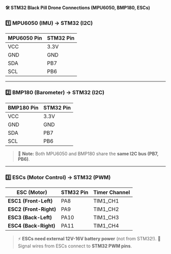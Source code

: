 **🛠 STM32 Black Pill Drone Connections (MPU6050, BMP180, ESCs)**

### **1️⃣ MPU6050 (IMU) → STM32 (I2C)**
| MPU6050 Pin | STM32 Pin |
|------------|----------|
| VCC        | 3.3V     |
| GND        | GND      |
| SDA        | PB7      |
| SCL        | PB6      |

---

### **2️⃣ BMP180 (Barometer) → STM32 (I2C)**
| BMP180 Pin | STM32 Pin |
|------------|----------|
| VCC        | 3.3V     |
| GND        | GND      |
| SDA        | PB7      |
| SCL        | PB6      |

> 📝 **Note:** Both MPU6050 and BMP180 share the **same I2C bus (PB7, PB6)**.

---

### **3️⃣ ESCs (Motor Control) → STM32 (PWM)**
| ESC (Motor) | STM32 Pin  | Timer Channel |
|------------|-----------|---------------|
| **ESC1 (Front-Left)**  | PA8  | TIM1_CH1 |
| **ESC2 (Front-Right)** | PA9  | TIM1_CH2 |
| **ESC3 (Back-Left)**   | PA10 | TIM1_CH3 |
| **ESC4 (Back-Right)**  | PA11 | TIM1_CH4 |

> ⚡ **ESCs need external 12V-16V battery power** (not from STM32!). 
> 🔹 Signal wires from ESCs connect to **STM32 PWM pins**.

